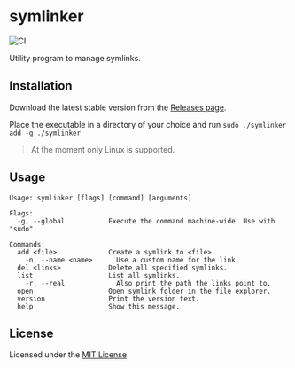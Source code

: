 # symlinker
 
![CI](https://github.com/Serkonda/symlinker/workflows/CI/badge.svg?branch=master)

Utility program to manage symlinks.


## Installation

Download the latest stable version from the [Releases page][releases].

Place the executable in a directory of your choice and run 
`sudo ./symlinker add -g ./symlinker`

> At the moment only Linux is supported.


## Usage

```
Usage: symlinker [flags] [command] [arguments]

Flags:
  -g, --global           Execute the command machine-wide. Use with "sudo".

Commands:
  add <file>             Create a symlink to <file>.
    -n, --name <name>      Use a custom name for the link.
  del <links>            Delete all specified symlinks.
  list                   List all symlinks.
    -r, --real             Also print the path the links point to.
  open                   Open symlink folder in the file explorer.
  version                Print the version text.
  help                   Show this message.
```


## License

Licensed under the [MIT License](LICENSE.md)


<!-- Links -->
[releases]: https://github.com/Serkonda/symlinker/releases
